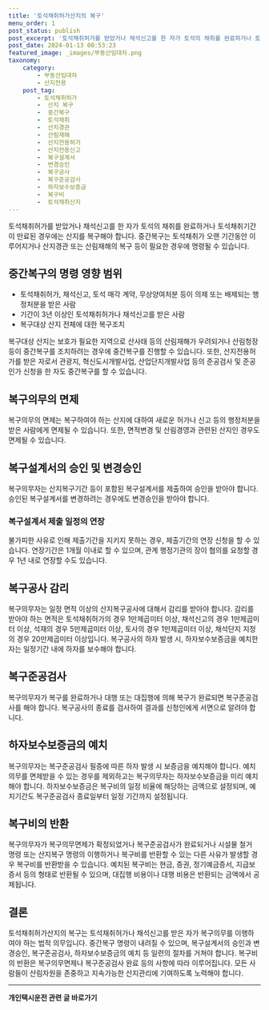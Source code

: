 ```yaml
---
title: '토석채취허가산지의 복구'
menu_order: 1
post_status: publish
post_excerpt: '토석채취허가를 받았거나 채석신고를 한 자가 토석의 채취를 완료하거나 토석채취기간이 만료된 경우에는 산지를 복구해야 합니다. 중간복구는 토석채취가 오랜 기간동안 이루어지거나 산지경관 또는 산림재해의 복구 등이 필요한 경우에 명령될 수 있습니다.'
post_date: 2024-01-13 00:53:23
featured_image: _images/부동산임대차.png
taxonomy:
    category:
        - 부동산임대차
        - 산지전용
    post_tag:
        - 토석채취허가
        -  산지 복구
        -  중간복구
        -  토석채취
        -  산지경관
        -  산림재해
        -  산지전용허가
        -  산지전용신고
        -  복구설계서
        -  변경승인
        -  복구공사
        -  복구준공검사
        -  하자보수보증금
        -  복구비
        -  토석채취산지
---
```



토석채취허가를 받았거나 채석신고를 한 자가 토석의 채취를 완료하거나 토석채취기간이 만료된 경우에는 산지를 복구해야 합니다. 중간복구는 토석채취가 오랜 기간동안 이루어지거나 산지경관 또는 산림재해의 복구 등이 필요한 경우에 명령될 수 있습니다.

## 중간복구의 명령 영향 범위

- 토석채취허가, 채석신고, 토석 매각 계약, 무상양여처분 등이 의제 또는 배제되는 행정처분을 받은 사람
- 기간이 3년 이상인 토석채취허가나 채석신고를 받은 사람
- 복구대상 산지 전체에 대한 복구조치

복구대상 산지는 보호가 필요한 지역으로 산사태 등의 산림재해가 우려되거나 산림청장 등이 중간복구를 조치하려는 경우에 중간복구를 진행할 수 있습니다. 또한, 산지전용허가를 받은 자로서 관광지, 혁신도시개발사업, 산업단지개발사업 등의 준공검사 및 준공인가 신청을 한 자도 중간복구를 할 수 있습니다.

## 복구의무의 면제

복구의무의 면제는 복구하여야 하는 산지에 대하여 새로운 허가나 신고 등의 행정처분을 받은 사람에게 면제될 수 있습니다. 또한, 면적변경 및 산림경영과 관련된 산지인 경우도 면제될 수 있습니다.

## 복구설계서의 승인 및 변경승인

복구의무자는 산지복구기간 등이 포함된 복구설계서를 제출하여 승인을 받아야 합니다. 승인된 복구설계서를 변경하려는 경우에도 변경승인을 받아야 합니다.

### 복구설계서 제출 일정의 연장

불가피한 사유로 인해 제출기간을 지키지 못하는 경우, 제출기간의 연장 신청을 할 수 있습니다. 연장기간은 1개월 이내로 할 수 있으며, 관계 행정기관의 장이 협의를 요청할 경우 1년 내로 연장할 수도 있습니다.

## 복구공사 감리

복구의무자는 일정 면적 이상의 산지복구공사에 대해서 감리를 받아야 합니다. 감리를 받아야 하는 면적은 토석채취허가의 경우 1만제곱미터 이상, 채석신고의 경우 1만제곱미터 이상, 석재의 경우 5만제곱미터 이상, 토사의 경우 1만제곱미터 이상, 채석단지 지정의 경우 20만제곱미터 이상입니다. 복구공사의 하자 발생 시, 하자보수보증금을 예치한 자는 일정기간 내에 하자를 보수해야 합니다.

## 복구준공검사

복구의무자가 복구를 완료하거나 대행 또는 대집행에 의해 복구가 완료되면 복구준공검사를 해야 합니다. 복구공사의 종료를 검사하여 결과를 신청인에게 서면으로 알려야 합니다.

## 하자보수보증금의 예치

복구의무자는 복구준공검사 필증에 따른 하자 발생 시 보증금을 예치해야 합니다. 예치 의무를 면제받을 수 있는 경우를 제외하고는 복구의무자는 하자보수보증금을 미리 예치해야 합니다. 하자보수보증금은 복구비의 일정 비율에 해당하는 금액으로 설정되며, 예치기간도 복구준공검사 종료일부터 일정 기간까지 설정됩니다.

## 복구비의 반환

복구의무자가 복구의무면제가 확정되었거나 복구준공검사가 완료되거나 시설물 철거 명령 또는 산지복구 명령의 이행하거나 복구비를 반환할 수 있는 다른 사유가 발생할 경우 복구비를 반환받을 수 있습니다. 예치된 복구비는 현금, 증권, 정기예금증서, 지급보증서 등의 형태로 반환될 수 있으며, 대집행 비용이나 대행 비용은 반환되는 금액에서 공제됩니다.

## 결론

토석채취허가산지의 복구는 토석채취허가나 채석신고를 받은 자가 복구의무를 이행하여야 하는 법적 의무입니다. 중간복구 명령이 내려질 수 있으며, 복구설계서의 승인과 변경승인, 복구준공검사, 하자보수보증금의 예치 등 일련의 절차를 거쳐야 합니다. 복구비의 반환은 복구의무면제나 복구준공검사 완료 등의 사항에 따라 이루어집니다. 모든 사람들이 산림자원을 존중하고 지속가능한 산지관리에 기여하도록 노력해야 합니다.
<!-- wp:separator -->
<hr class="wp-block-separator has-alpha-channel-opacity"/>
<!-- /wp:separator -->

<!-- wp:group {"backgroundColor":"base","layout":{"type":"constrained"}} -->
<div class="wp-block-group has-base-background-color has-background"><!-- wp:paragraph {"align":"center","fontSize":"medium"} -->
<p class="has-text-align-center has-large-font-size"><strong>개인택시운전 관련 글 바로가기</strong></p>
<!-- /wp:paragraph -->


<!-- wp:latest-posts
{"categories":[{"id":1441,"count":19,"description":"","link":"https://uknowlaw.com/category/%ea%b0%9c%ec%9d%b8%ed%83%9d%ec%8b%9c%ec%9a%b4%ec%a0%84/","name":"개인택시운전","slug":"개인택시운전","taxonomy":"category","parent":0,"meta":[],"_links":{"self":[{"href":"https://uknowlaw.com/wp-json/wp/v2/categories/1441"}],"collection":[{"href":"https://uknowlaw.com/wp-json/wp/v2/categories"}],"about":[{"href":"https://uknowlaw.com/wp-json/wp/v2/taxonomies/category"}],"wp:post_type":[{"href":"https://uknowlaw.com/wp-json/wp/v2/posts?categories=1441"}],"curies":[{"name":"wp","href":"https://api.w.org/{rel}","templated":true}]}}],"postsToShow":100,"excerptLength":28,"postLayout":"grid","columns":2,"featuredImageAlign":"left","featuredImageSizeSlug":"large","fontSize":"small"} /--></div>
<!-- /wp:group -->